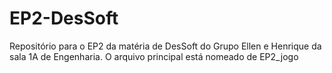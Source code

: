 # EP2-DesSoft
Repositório para o EP2 da matéria de DesSoft do Grupo Ellen e Henrique da sala 1A de Engenharia.
O arquivo principal está nomeado de EP2_jogo
